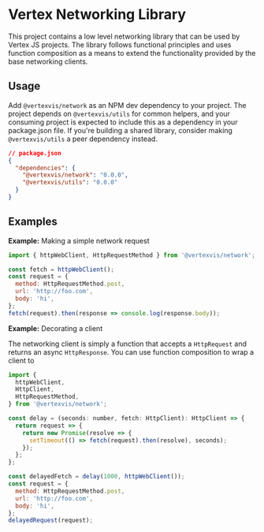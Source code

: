 # Vertex Networking Library

This project contains a low level networking library that can be used by Vertex
JS projects. The library follows functional principles and uses function
composition as a means to extend the functionality provided by the base
networking clients.

## Usage

Add `@vertexvis/network` as an NPM dev dependency to your project. The project
depends on `@vertexvis/utils` for common helpers, and your consuming project is
expected to include this as a dependency in your package.json file. If you're
building a shared library, consider making `@vertexvis/utils` a peer dependency
instead.

```json
// package.json
{
  "dependencies": {
    "@vertexvis/network": "0.0.0",
    "@vertexvis/utils": "0.0.0"
  }
}
```

## Examples

**Example:** Making a simple network request

```js
import { httpWebClient, HttpRequestMethod } from '@vertexvis/network';

const fetch = httpWebClient();
const request = {
  method: HttpRequestMethod.post,
  url: 'http://foo.com',
  body: 'hi',
};
fetch(request).then(response => console.log(response.body));
```

**Example:** Decorating a client

The networking client is simply a function that accepts a `HttpRequest` and returns an
async `HttpResponse`. You can use function composition to wrap a client to

```js
import {
  httpWebClient,
  HttpClient,
  HttpRequestMethod,
} from '@vertexvis/network';

const delay = (seconds: number, fetch: HttpClient): HttpClient => {
  return request => {
    return new Promise(resolve => {
      setTimeout(() => fetch(request).then(resolve), seconds);
    });
  };
};

const delayedFetch = delay(1000, httpWebClient());
const request = {
  method: HttpRequestMethod.post,
  url: 'http://foo.com',
  body: 'hi',
};
delayedRequest(request);
```
